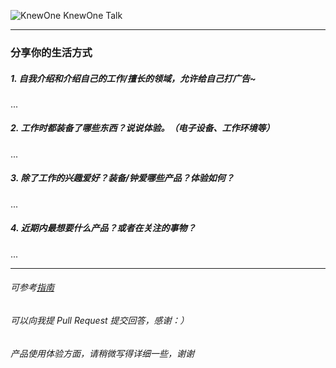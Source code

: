 ![KnewOne](http://knewone.com/assets/logo_white-ab887a3696b92551d2f7b71b8fd4bb83.png) KnewOne Talk

---
 
### 分享你的生活方式

##### 1. 自我介绍和介绍自己的工作/擅长的领域，允许给自己打广告~

...

##### 2. 工作时都装备了哪些东西？说说体验。（电子设备、工作环境等）

...

##### 3. 除了工作的兴趣爱好？装备/钟爱哪些产品？体验如何？

...

##### 4. 近期内最想要什么产品？或者在关注的事物？

...

---

###### 可参考[指南](http://knewone.com/explore/talks)
###### 可以向我提 Pull Request 提交回答，感谢：）
###### 产品使用体验方面，请稍微写得详细一些，谢谢

